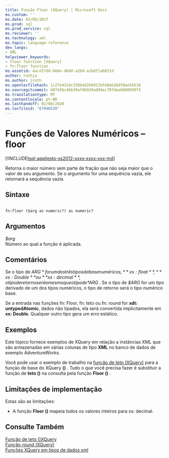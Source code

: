 ```yaml
---
title: Função Floor (XQuery) | Microsoft Docs
ms.custom: ''
ms.date: 03/09/2017
ms.prod: sql
ms.prod_service: sql
ms.reviewer: ''
ms.technology: xml
ms.topic: language-reference
dev_langs:
- XML
helpviewer_keywords:
- floor function [XQuery]
- fn:floor function
ms.assetid: 4ace57dd-b66e-4b60-a2b9-a1b0f1a0831d
author: rothja
ms.author: jroth
ms.openlocfilehash: 1c27e432dc258b4d2b9d21bfe0ab28df8ee5b510
ms.sourcegitcommit: b87d36c46b39af8b929ad94ec707dee8800950f5
ms.translationtype: MT
ms.contentlocale: pt-BR
ms.lasthandoff: 02/08/2020
ms.locfileid: "67946530"
---
```

# <a name="numeric-values-functions---floor"></a>Funções de Valores Numéricos – floor
[!INCLUDE[tsql-appliesto-ss2012-xxxx-xxxx-xxx-md](../includes/tsql-appliesto-ss2012-xxxx-xxxx-xxx-md.md)]

  Retorna o maior número sem parte de fração que não seja maior que o valor de seu argumento. Se o argumento for uma sequência vazia, ele retornará a sequência vazia.  
  
## <a name="syntax"></a>Sintaxe  
  
```  
  
fn:floor ($arg as numeric?) as numeric?  
```  
  
## <a name="arguments"></a>Argumentos  
 *$arg*  
 Número ao qual a função é aplicada.  
  
## <a name="remarks"></a>Comentários  
 Se o tipo de *$ARG* for um dos três tipos de base numéricos, **xs: float**, **xs: Double**ou **xs: decimal**, o tipo de retorno será o mesmo que o tipo de *$ARG* . Se o tipo de *$ARG* for um tipo derivado de um dos tipos numéricos, o tipo de retorno será o tipo numérico base.  
  
 Se a entrada nas funções fn: Floor, fn: teto ou fn: round for **xdt: untypedAtomic**, dados não tipados, ela será convertida implicitamente em **xs: Double**. Qualquer outro tipo gera um erro estático.  
  
## <a name="examples"></a>Exemplos  
 Este tópico fornece exemplos de XQuery em relação a instâncias XML que são armazenadas em várias colunas de tipo **XML** no banco de dados de exemplo AdventureWorks.  
  
 Você pode usar o exemplo de trabalho na [função de teto (XQuery)](../xquery/numeric-values-functions-ceiling.md) para a função de base do XQuery **()** . Tudo o que você precisa fazer é substituir a função de **teto ()** na consulta pela função **Floor ()** .  
  
## <a name="implementation-limitations"></a>Limitações de implementação  
 Estas são as limitações:  
  
-   A função **Floor ()** mapeia todos os valores inteiros para xs: decimal.  
  
## <a name="see-also"></a>Consulte Também  
 [Função de teto &#40;&#41;XQuery](../xquery/numeric-values-functions-ceiling.md)   
 [Função round &#40;XQuery&#41;](../xquery/numeric-values-functions-round.md)   
 [Funções XQuery em tipos de dados xml](../xquery/xquery-functions-against-the-xml-data-type.md)  
  
  
